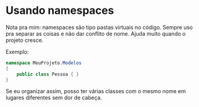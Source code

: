 # Usando namespaces

Nota pra mim: namespaces são tipo pastas virtuais no código. Sempre uso pra separar as coisas e não dar conflito de nome. Ajuda muito quando o projeto cresce.

Exemplo:
```csharp
namespace MeuProjeto.Modelos
{
    public class Pessoa { }
}
```

Se eu organizar assim, posso ter várias classes com o mesmo nome em lugares diferentes sem dor de cabeça.
